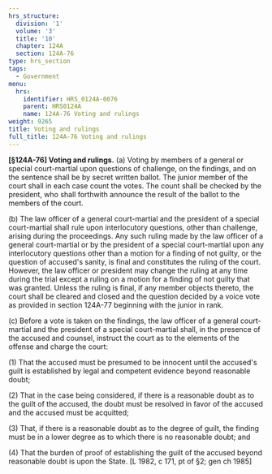 ```yaml
---
hrs_structure:
  division: '1'
  volume: '3'
  title: '10'
  chapter: 124A
  section: 124A-76
type: hrs_section
tags:
  - Government
menu:
  hrs:
    identifier: HRS_0124A-0076
    parent: HRS0124A
    name: 124A-76 Voting and rulings
weight: 9265
title: Voting and rulings
full_title: 124A-76 Voting and rulings
---
```

**[§124A-76] Voting and rulings.** (a) Voting by members of a general or special court-martial upon questions of challenge, on the findings, and on the sentence shall be by secret written ballot. The junior member of the court shall in each case count the votes. The count shall be checked by the president, who shall forthwith announce the result of the ballot to the members of the court.

(b) The law officer of a general court-martial and the president of a special court-martial shall rule upon interlocutory questions, other than challenge, arising during the proceedings. Any such ruling made by the law officer of a general court-martial or by the president of a special court-martial upon any interlocutory questions other than a motion for a finding of not guilty, or the question of accused's sanity, is final and constitutes the ruling of the court. However, the law officer or president may change the ruling at any time during the trial except a ruling on a motion for a finding of not guilty that was granted. Unless the ruling is final, if any member objects thereto, the court shall be cleared and closed and the question decided by a voice vote as provided in section 124A-77 beginning with the junior in rank.

(c) Before a vote is taken on the findings, the law officer of a general court-martial and the president of a special court-martial shall, in the presence of the accused and counsel, instruct the court as to the elements of the offense and charge the court:

(1) That the accused must be presumed to be innocent until the accused's guilt is established by legal and competent evidence beyond reasonable doubt;

(2) That in the case being considered, if there is a reasonable doubt as to the guilt of the accused, the doubt must be resolved in favor of the accused and the accused must be acquitted;

(3) That, if there is a reasonable doubt as to the degree of guilt, the finding must be in a lower degree as to which there is no reasonable doubt; and

(4) That the burden of proof of establishing the guilt of the accused beyond reasonable doubt is upon the State. [L 1982, c 171, pt of §2; gen ch 1985]
